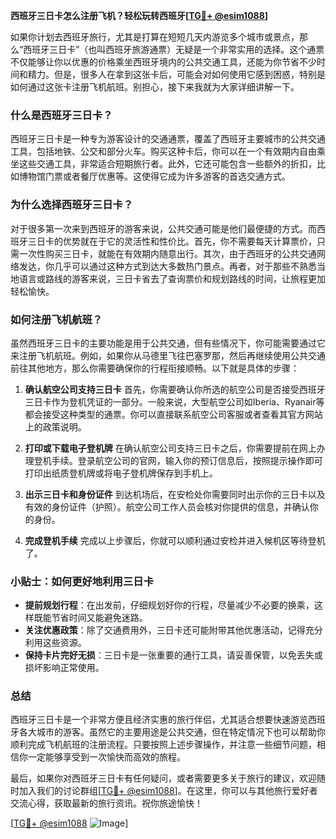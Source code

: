 **西班牙三日卡怎么注册飞机？轻松玩转西班牙[[TG💪+ @esim1088](https://t.me/s/esim1088)]**

如果你计划去西班牙旅行，尤其是打算在短短几天内游览多个城市或景点，那么“西班牙三日卡”（也叫西班牙旅游通票）无疑是一个非常实用的选择。这个通票不仅能够让你以优惠的价格乘坐西班牙境内的公共交通工具，还能为你节省不少时间和精力。但是，很多人在拿到这张卡后，可能会对如何使用它感到困惑，特别是如何通过这张卡注册飞机航班。别担心，接下来我就为大家详细讲解一下。

### **什么是西班牙三日卡？**

西班牙三日卡是一种专为游客设计的交通通票，覆盖了西班牙主要城市的公共交通工具，包括地铁、公交和部分火车。购买这种卡后，你可以在一个有效期内自由乘坐这些交通工具，非常适合短期旅行者。此外，它还可能包含一些额外的折扣，比如博物馆门票或者餐厅优惠等。这使得它成为许多游客的首选交通方式。

### **为什么选择西班牙三日卡？**

对于很多第一次来到西班牙的游客来说，公共交通可能是他们最便捷的方式。而西班牙三日卡的优势就在于它的灵活性和性价比。首先，你不需要每天计算票价，只需一次性购买三日卡，就能在有效期内随意出行。其次，由于西班牙的公共交通网络发达，你几乎可以通过这种方式到达大多数热门景点。再者，对于那些不熟悉当地语言或路线的游客来说，三日卡省去了查询票价和规划路线的时间，让旅程更加轻松愉快。

### **如何注册飞机航班？**

虽然西班牙三日卡的主要功能是用于公共交通，但有些情况下，你可能需要通过它来注册飞机航班。例如，如果你从马德里飞往巴塞罗那，然后再继续使用公共交通前往其他地方，那么你需要确保你的行程衔接顺畅。以下就是具体的步骤：

1. **确认航空公司支持三日卡**
   首先，你需要确认你所选的航空公司是否接受西班牙三日卡作为登机凭证的一部分。一般来说，大型航空公司如Iberia、Ryanair等都会接受这种类型的通票。你可以直接联系航空公司客服或者查看其官方网站上的政策说明。

2. **打印或下载电子登机牌**
   在确认航空公司支持三日卡之后，你需要提前在网上办理登机手续。登录航空公司的官网，输入你的预订信息后，按照提示操作即可打印出纸质登机牌或将电子登机牌保存到手机上。

3. **出示三日卡和身份证件**
   到达机场后，在安检处你需要同时出示你的三日卡以及有效的身份证件（护照）。航空公司工作人员会核对你提供的信息，并确认你的身份。

4. **完成登机手续**
   完成以上步骤后，你就可以顺利通过安检并进入候机区等待登机了。

### **小贴士：如何更好地利用三日卡**

- **提前规划行程**：在出发前，仔细规划好你的行程，尽量减少不必要的换乘，这样既能节省时间又能避免迷路。
- **关注优惠政策**：除了交通费用外，三日卡还可能附带其他优惠活动，记得充分利用这些资源。
- **保持卡片完好无损**：三日卡是一张重要的通行工具，请妥善保管，以免丢失或损坏影响正常使用。

### **总结**

西班牙三日卡是一个非常方便且经济实惠的旅行伴侣，尤其适合想要快速游览西班牙各大城市的游客。虽然它的主要用途是公共交通，但在特定情况下也可以帮助你顺利完成飞机航班的注册流程。只要按照上述步骤操作，并注意一些细节问题，相信你一定能够享受到一次愉快而高效的旅程。

最后，如果你对西班牙三日卡有任何疑问，或者需要更多关于旅行的建议，欢迎随时加入我们的讨论群组[[TG💪+ @esim1088](https://t.me/s/esim1088)]。在这里，你可以与其他旅行爱好者交流心得，获取最新的旅行资讯。祝你旅途愉快！

[[TG💪+ @esim1088](https://t.me/s/esim1088) ![Image](https://i.postimg.cc/4NQfJmqS/Snipaste-2025-05-13-00-14-12.png)]